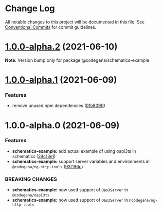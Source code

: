 # Change Log

All notable changes to this project will be documented in this file.
See [Conventional Commits](https://conventionalcommits.org) for commit guidelines.

# [1.0.0-alpha.2](https://github.com/koshevy/codegena/compare/@codegena/schematics-example@1.0.0-alpha.1...@codegena/schematics-example@1.0.0-alpha.2) (2021-06-10)

**Note:** Version bump only for package @codegena/schematics-example





# [1.0.0-alpha.1](https://github.com/koshevy/codegena/compare/@codegena/schematics-example@1.0.0-alpha.0...@codegena/schematics-example@1.0.0-alpha.1) (2021-06-09)


### Features

* remove unused npm dependencies ([01b8090](https://github.com/koshevy/codegena/commit/01b8090273656e65d8dcb7d861356aa16279b3bc))





# 1.0.0-alpha.0 (2021-06-09)


### Features

* **schematics-example:** add actual example of using oapi3ts in schematics ([39c13e1](https://github.com/koshevy/codegena/commit/39c13e1c9f0e5c13361a75e56e1ba6e2562fa882))
* **schematics-example:** support server variables and environments in `@codegena/ng-http-tools` ([93f196c](https://github.com/koshevy/codegena/commit/93f196c174f1b2cec14212b91e044d49b5f6adc8))


### BREAKING CHANGES

* **schematics-example:** now used support of `Oas3Server` in `@codegena/oapi3ts`
* **schematics-example:** now used support of `Oas3Server` in `@codegena/ng-http-tools`
